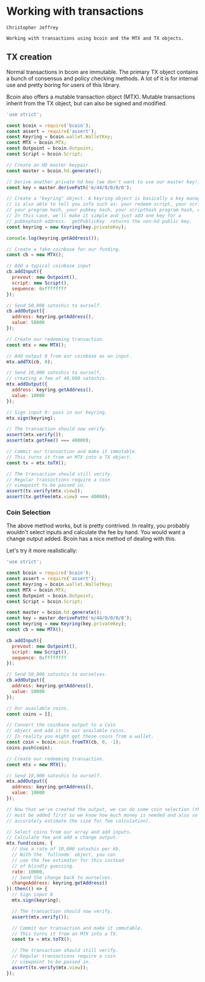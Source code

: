 # Working with transactions
```post-author
Christopher Jeffrey
```
```post-description
Working with transactions using bcoin and the MTX and TX objects.
```

## TX creation

Normal transactions in bcoin are immutable. The primary TX object contains a
bunch of consensus and policy checking methods. A lot of it is for internal use
and pretty boring for users of this library.

Bcoin also offers a mutable transaction object (MTX). Mutable transactions
inherit from the TX object, but can also be signed and modified.

```js
'use strict';

const bcoin = require('bcoin');
const assert = require('assert');
const Keyring = bcoin.wallet.WalletKey;
const MTX = bcoin.MTX;
const Outpoint = bcoin.Outpoint;
const Script = bcoin.Script;

// Create an HD master keypair.
const master = bcoin.hd.generate();

// Derive another private hd key (we don't want to use our master key!).
const key = master.derivePath('m/44/0/0/0/0');

// Create a "keyring" object. A keyring object is basically a key manager that
// is also able to tell you info such as: your redeem script, your scripthash,
// your program hash, your pubkey hash, your scripthash program hash, etc.
// In this case, we'll make it simple and just add one key for a
// pubkeyhash address. `getPublicKey` returns the non-hd public key.
const keyring = new Keyring(key.privateKey);

console.log(keyring.getAddress());

// Create a fake coinbase for our funding.
const cb = new MTX();

// Add a typical coinbase input
cb.addInput({
  prevout: new Outpoint(),
  script: new Script(),
  sequence: 0xffffffff
});

// Send 50,000 satoshis to ourself.
cb.addOutput({
  address: keyring.getAddress(),
  value: 50000
});

// Create our redeeming transaction.
const mtx = new MTX();

// Add output 0 from our coinbase as an input.
mtx.addTX(cb, 0);

// Send 10,000 satoshis to ourself,
// creating a fee of 40,000 satoshis.
mtx.addOutput({
  address: keyring.getAddress(),
  value: 10000
});

// Sign input 0: pass in our keyring.
mtx.sign(keyring);

// The transaction should now verify.
assert(mtx.verify());
assert(mtx.getFee() === 40000);

// Commit our transaction and make it immutable.
// This turns it from an MTX into a TX object.
const tx = mtx.toTX();

// The transaction should still verify.
// Regular transactions require a coin
// viewpoint to be passed in.
assert(tx.verify(mtx.view));
assert(tx.getFee(mtx.view) === 40000);
```

### Coin Selection

The above method works, but is pretty contrived. In reality, you probably
wouldn't select inputs and calculate the fee by hand. You would want a
change output added. Bcoin has a nice method of dealing with this.

Let's try it more realistically:

```js
'use strict';

const bcoin = require('bcoin');
const assert = require('assert');
const Keyring = bcoin.wallet.WalletKey;
const MTX = bcoin.MTX;
const Outpoint = bcoin.Outpoint;
const Script = bcoin.Script;

const master = bcoin.hd.generate();
const key = master.derivePath('m/44/0/0/0/0');
const keyring = new Keyring(key.privateKey);
const cb = new MTX();

cb.addInput({
  prevout: new Outpoint(),
  script: new Script(),
  sequence: 0xffffffff
});

// Send 50,000 satoshis to ourselves.
cb.addOutput({
  address: keyring.getAddress(),
  value: 50000
});

// Our available coins.
const coins = [];

// Convert the coinbase output to a Coin
// object and add it to our available coins.
// In reality you might get these coins from a wallet.
const coin = bcoin.coin.fromTX(cb, 0, -1);
coins.push(coin);

// Create our redeeming transaction.
const mtx = new MTX();

// Send 10,000 satoshis to ourself.
mtx.addOutput({
  address: keyring.getAddress(),
  value: 10000
});

// Now that we've created the output, we can do some coin selection (the output
// must be added first so we know how much money is needed and also so we can
// accurately estimate the size for fee calculation).

// Select coins from our array and add inputs.
// Calculate fee and add a change output.
mtx.fund(coins, {
  // Use a rate of 10,000 satoshis per kb.
  // With the `fullnode` object, you can
  // use the fee estimator for this instead
  // of blindly guessing.
  rate: 10000,
  // Send the change back to ourselves.
  changeAddress: keyring.getAddress()
}).then(() => {
  // Sign input 0
  mtx.sign(keyring);

  // The transaction should now verify.
  assert(mtx.verify());

  // Commit our transaction and make it immutable.
  // This turns it from an MTX into a TX.
  const tx = mtx.toTX();

  // The transaction should still verify.
  // Regular transactions require a coin
  // viewpoint to be passed in.
  assert(tx.verify(mtx.view));
});
```
